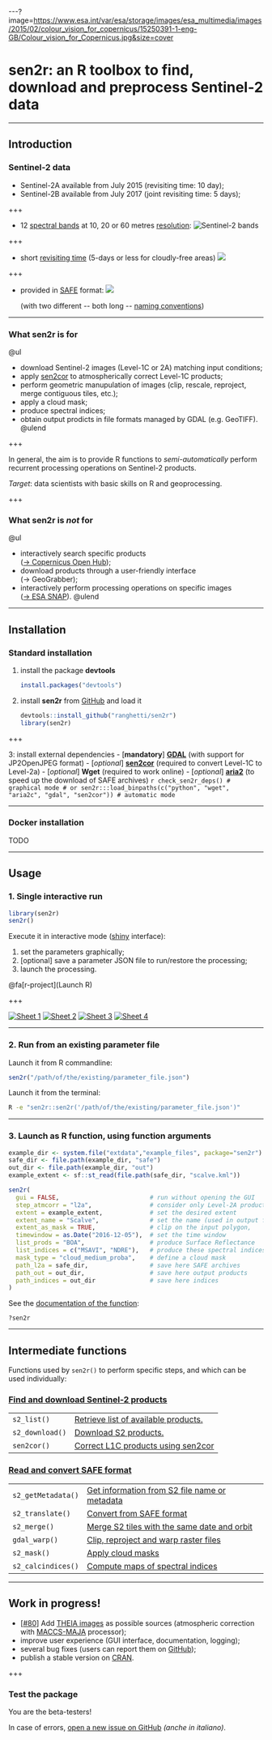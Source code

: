 ---?image=https://www.esa.int/var/esa/storage/images/esa_multimedia/images/2015/02/colour_vision_for_copernicus/15250391-1-eng-GB/Colour_vision_for_Copernicus.jpg&size=cover
# **sen2r**: an R toolbox to find, download and preprocess Sentinel-2 data

---

## Introduction

### Sentinel-2 data
- Sentinel-2A available from July 2015 (revisiting time: 10 day);
- Sentinel-2B available from July 2017 (joint revisiting time: 5 days);

+++

- 12 [spectral bands](https://sentinel.esa.int/web/sentinel/user-guides/sentinel-2-msi/resolutions/radiometric) at 10, 20 or 60 metres [resolution](https://sentinel.esa.int/web/sentinel/user-guides/sentinel-2-msi/resolutions/spatial):
    ![Sentinel-2 bands](https://landsat.gsfc.nasa.gov/wp-content/uploads/2015/06/Landsat.v.Sentinel-2.png)

+++

- short [revisiting time](https://sentinel.esa.int/web/sentinel/user-guides/sentinel-2-msi/revisit-coverage) (5-days or less for cloudly-free areas)
    ![](https://sentinel.esa.int/documents/247904/3394924/Figure-2.jpg)

+++

- provided in [SAFE](https://sentinel.esa.int/web/sentinel/user-guides/sentinel-2-msi/data-formats) format:
    ![](https://sentinel.esa.int/documents/247904/266422/Sentinel-2_Data_Formats_Figure_1.jpg)
    
    (with two different -- both long -- [naming conventions](https://sentinel.esa.int/web/sentinel/user-guides/sentinel-2-msi/naming-convention))

---

### What **sen2r** is for
@ul
- download Sentinel-2 images (Level-1C or 2A) matching input conditions;
- apply [sen2cor](http://step.esa.int/main/third-party-plugins-2/sen2cor) to atmospherically correct Level-1C products;
- perform geometric manupulation of images (clip, rescale, reproject, merge contiguous tiles, etc.);
- apply a cloud mask;
- produce spectral indices;
- obtain output prodicts in file formats managed by GDAL (e.g. GeoTIFF).
@ulend

+++

In general, the aim is to provide R functions to *semi-automatically* perform recurrent processing operations on Sentinel-2 products.

_Target_: data scientists with basic skills on R and geoprocessing.

+++

### What **sen2r** is *not* for
@ul
- interactively search specific products<br/>([&rightarrow; Copernicus Open Hub](https://scihub.copernicus.eu/dhus));
- download products through a user-friendly interface<br/>(&rightarrow; GeoGrabber);
- interactively perform processing operations on specific images<br/>([&rightarrow; ESA SNAP](http://step.esa.int/main/toolboxes/snap)).
@ulend

---

## Installation

### Standard installation

1. install the package **devtools**
    ```r
    install.packages("devtools")
    ```

2. install **sen2r** from [GitHub](https://github.com/ranghetti/sen2r) and load it
    ```r
    devtools::install_github("ranghetti/sen2r")
    library(sen2r)
    ```

+++

3: install external dependencies
    - [**mandatory**] [**GDAL**](http://www.gdal.org/)  (with support for JP2OpenJPEG format) 
    - [*optional*] [**sen2cor**](http://step.esa.int/main/third-party-plugins-2/sen2cor) (required to convert Level-1C to Level-2a)
    - [*optional*] **Wget** (required to work online)
    - [*optional*] [**aria2**](https://aria2.github.io/) (to speed up the download of SAFE archives)
    ```r
    check_sen2r_deps() # graphical mode
    # or
    sen2r:::load_binpaths(c("python", "wget", "aria2c", "gdal", "sen2cor")) # automatic mode
    ```

---

### Docker installation
TODO

---

## Usage

### 1. Single interactive run
```r
library(sen2r)
sen2r()
```
Execute it in interactive mode ([shiny](https://shiny.rstudio.com) interface):
1. set the parameters graphically;
2. [optional] save a parameter JSON file to run/restore the processing;
3. launch the processing.

@fa[r-project](Launch R)

+++

[![Sheet 1](https://raw.githubusercontent.com/ranghetti/sen2r/devel/man/figures/sen2r_gui_sheet1_small.png)<!-- .element height="20%" width="20%" -->](https://raw.githubusercontent.com/ranghetti/sen2r/devel/man/figures/sen2r_gui_sheet1.jpg) [![Sheet 2](https://raw.githubusercontent.com/ranghetti/sen2r/devel/man/figures/sen2r_gui_sheet2_small.png)<!-- .element height="20%" width="20%" -->](https://raw.githubusercontent.com/ranghetti/sen2r/devel/man/figures/sen2r_gui_sheet2.jpg) [![Sheet 3](https://raw.githubusercontent.com/ranghetti/sen2r/devel/man/figures/sen2r_gui_sheet3_small.png)<!-- .element height="20%" width="20%" -->](https://raw.githubusercontent.com/ranghetti/sen2r/devel/man/figures/sen2r_gui_sheet3.jpg) [![Sheet 4](https://raw.githubusercontent.com/ranghetti/sen2r/devel/man/figures/sen2r_gui_sheet4_small.png)<!-- .element height="20%" width="20%" -->](https://raw.githubusercontent.com/ranghetti/sen2r/devel/man/figures/sen2r_gui_sheet4.jpg)

---

### 2. Run from an existing parameter file
Launch it from R commandline:
```r
sen2r("/path/of/the/existing/parameter_file.json")
```
Launch it from the terminal:
```bash
R -e "sen2r::sen2r('/path/of/the/existing/parameter_file.json')"
```

---

### 3. Launch as R function, using function arguments

```r
example_dir <- system.file("extdata","example_files", package="sen2r")
safe_dir <- file.path(example_dir, "safe")
out_dir <- file.path(example_dir, "out")
example_extent <- sf::st_read(file.path(safe_dir, "scalve.kml"))

sen2r(
  gui = FALSE,                         # run without opening the GUI
  step_atmcorr = "l2a",                # consider only Level-2A products
  extent = example_extent,             # set the desired extent
  extent_name = "Scalve",              # set the name (used in output files)
  extent_as_mask = TRUE,               # clip on the input polygon,
  timewindow = as.Date("2016-12-05"),  # set the time window
  list_prods = "BOA",                  # produce Surface Reflectance
  list_indices = c("MSAVI", "NDRE"),   # produce these spectral indices
  mask_type = "cloud_medium_proba",    # define a cloud mask
  path_l2a = safe_dir,                 # save here SAFE archives
  path_out = out_dir,                  # save here output products
  path_indices = out_dir               # save here indices
)
```

See the [documentation of the function](https://ranghetti.github.io/sen2r/reference/sen2r.html):
```{r, eval = FALSE}
?sen2r
```

---

## Intermediate functions
Functions used by `sen2r()` to perform specific steps, and which can be used individually:

### [Find and download Sentinel-2 products](https://ranghetti.github.io/sen2r/reference/index.html#section-find-and-download-sentinel-products)
| | |
---|---
`s2_list()` | [Retrieve list of available products.](https://ranghetti.github.io/sen2r/reference/s2_list.html)
`s2_download()` | [Download S2 products.](https://ranghetti.github.io/sen2r/reference/s2_download.html)
`sen2cor()` | [Correct L1C products using sen2cor](https://ranghetti.github.io/sen2r/reference/sen2cor.html)

### [Read and convert SAFE format](https://ranghetti.github.io/sen2r/reference/index.html#section-read-and-convert-safe-format)

| | |
---|---
`s2_getMetadata()` | [Get information from S2 file name or metadata](https://ranghetti.github.io/sen2r/reference/s2_getMetadata.html)
`s2_translate()` | [Convert from SAFE format](https://ranghetti.github.io/sen2r/reference/s2_translate.html)
`s2_merge()` | [Merge S2 tiles with the same date and orbit](https://ranghetti.github.io/sen2r/reference/s2_merge.html)
`gdal_warp()` | [Clip, reproject and warp raster files](https://ranghetti.github.io/sen2r/reference/gdal_warp.html)
`s2_mask()` | [Apply cloud masks](https://ranghetti.github.io/sen2r/reference/s2_mask.html)
`s2_calcindices()` | [Compute maps of spectral indices](https://ranghetti.github.io/sen2r/reference/s2_calcindices.html)

---

## Work in progress!
- [[#80](https://github.com/ranghetti/sen2r/issues/80)] Add [THEIA images](http://www.theia-land.fr/en/products/sentinel-2-surface-reflectance) as possible sources (atmospheric correction with [MACCS-MAJA](http://www.cesbio.ups-tlse.fr/multitemp/?p=6203) processor);
- improve user experience (GUI interface, documentation, logging);
- several bug fixes (users can report them on [GitHub](https://github.com/ranghetti/sen2r/issues));
- publish a stable version on [CRAN](https://cran.r-project.org).

+++

### Test the package

You are the beta-testers!

In case of errors, [open a new issue on GitHub](https://github.com/ranghetti/sen2r/issues)
*(anche in italiano)*.


